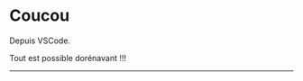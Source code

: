 # Coucou
Depuis VSCode.  

Tout est possible dorénavant !!!

--------------------------------------------
